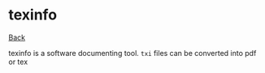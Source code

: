 # texinfo

[Back](../index.md)

texinfo is a software documenting tool. `txi` files can be converted into pdf or tex

